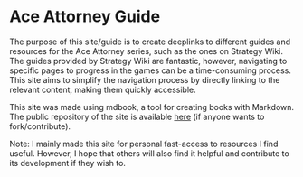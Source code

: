 Ace Attorney Guide
===

The purpose of this site/guide is to create deeplinks to different guides and resources for the Ace Attorney series, such as the ones on Strategy Wiki. The guides provided by Strategy Wiki are fantastic, however, navigating to specific pages to progress in the games can be a time-consuming process. This site aims to simplify the navigation process by directly linking to the relevant content, making them quickly accessible.

This site was made using mdbook, a tool for creating books with Markdown. The public repository of the site is available [here](https://github.com/Loxed/AceAttorneyGuide) (if anyone wants to fork/contribute).

Note: I mainly made this site for personal fast-access to resources I find useful. However, I hope that others will also find it helpful and contribute to its development if they wish to.